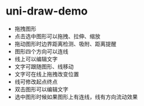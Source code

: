 # uni-draw-demo

- 拖拽图形
- 点击选中图形可以拖拽、拉伸、缩放
- 拖动图形时边界距离检测、吸附、距离提醒
- 图形四个方向可以连线
- 线上可以编辑文字
- 文字可跟随图形、线移动
- 文字可在线上拖拽改变位置
- 线可修改起点终点
- 双击图形可以编辑文字
- 选中图形时候如果图形上有连线，线有方向流动效果